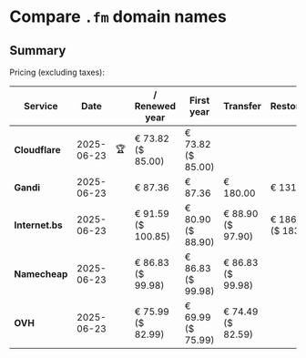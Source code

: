 # Compare `.fm` domain names

## Summary

Pricing (excluding taxes):

| Service | Date |  | / Renewed year | First year | Transfer | Restoration |
|--|--|--|--|--|--|--|
| **Cloudflare** | 2025-06-23 | 🏆 | € 73.82<br>($ 85.00) | € 73.82<br>($ 85.00) |  |  |
| **Gandi** | 2025-06-23 |  | € 87.36 | € 87.36 | € 180.00 | € 131.45 |
| **Internet.bs** | 2025-06-23 |  | € 91.59<br>($ 100.85) | € 80.90<br>($ 88.90) | € 88.90<br>($ 97.90) | € 186.25<br>($ 183.95) |
| **Namecheap** | 2025-06-23 |  | € 86.83<br>($ 99.98) | € 86.83<br>($ 99.98) | € 86.83<br>($ 99.98) |  |
| **OVH** | 2025-06-23 |  | € 75.99<br>($ 82.99) | € 69.99<br>($ 75.99) | € 74.49<br>($ 82.59) |  |
